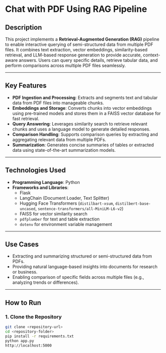 # Chat with PDF Using RAG Pipeline

## Description
This project implements a **Retrieval-Augmented Generation (RAG)** pipeline to enable interactive querying of semi-structured data from multiple PDF files. It combines text extraction, vector embeddings, similarity-based retrieval, and LLM-based response generation to provide accurate, context-aware answers. Users can query specific details, retrieve tabular data, and perform comparisons across multiple PDF files seamlessly.

---

## Key Features
- **PDF Ingestion and Processing**: Extracts and segments text and tabular data from PDF files into manageable chunks.
- **Embeddings and Storage**: Converts chunks into vector embeddings using pre-trained models and stores them in a FAISS vector database for fast retrieval.
- **Query Answering**: Leverages similarity search to retrieve relevant chunks and uses a language model to generate detailed responses.
- **Comparison Handling**: Supports comparison queries by extracting and aggregating relevant data from multiple PDFs.
- **Summarization**: Generates concise summaries of tables or extracted data using state-of-the-art summarization models.

---

## Technologies Used
- **Programming Language**: Python  
- **Frameworks and Libraries**: 
  - Flask  
  - LangChain (Document Loader, Text Splitter)  
  - Hugging Face Transformers (`distilbart-xsum`, `distilbert-base-uncased`, `sentence-transformers/all-MiniLM-L6-v2`)  
  - FAISS for vector similarity search  
  - `pdfplumber` for text and table extraction  
  - `dotenv` for environment variable management  

---

## Use Cases
- Extracting and summarizing structured or semi-structured data from PDFs.
- Providing natural language-based insights into documents for research or business.
- Enabling comparison of specific fields across multiple files (e.g., analyzing trends or differences).

---

## How to Run

### 1. Clone the Repository
```bash
git clone <repository-url>
cd <repository-folder>
pip install -r requirements.txt
python app.py
http://localhost:5000
